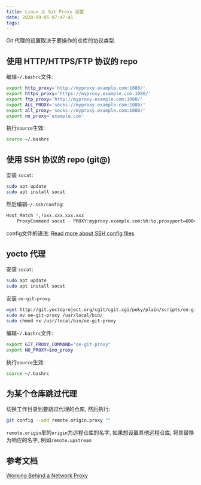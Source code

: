 ```yaml
---
title: Linux 上 Git Proxy 设置
date: 2020-09-05 07:47:41
tags:
---
```


Git 代理的设置取决于要操作的仓库的协议类型.

## 使用 HTTP/HTTPS/FTP 协议的 repo

编辑`~/.bashrc`文件:

```bash
export http_proxy='http://myproxy.example.com:1080/'
export https_proxy='https://myproxy.example.com:1080/'
export ftp_proxy='http://myproxy.example.com:1080/'
export ALL_PROXY='socks://myproxy.example.com:1080/'
export all_proxy='socks://myproxy.example.com:1080/'
export no_proxy='example.com'
```

执行`source`生效:

```bash
source ~/.bashrc
```

## 使用 SSH 协议的 repo (git@)

安装 `socat`:

```bash
sudo apt update
sudo apt install socat
```

然后编辑`~/.ssh/config`:

```bash
Host Match *,!xxx.xxx.xxx.xxx
    ProxyCommand socat - PROXY:myproxy.example.com:%h:%p,proxyport=6004
```

config文件的语法: [Read more about SSH config files](https://linux.die.net/man/5/ssh_config)

## yocto 代理

安装 `socat`:

```bash
sudo apt update
sudo apt install socat
```

安装 `oe-git-proxy`

```bash
wget http://git.yoctoproject.org/cgit/cgit.cgi/poky/plain/scripts/oe-git-proxy
sudo mv oe-git-proxy /usr/local/bin/
sudo chmod +x /usr/local/bin/oe-git-proxy
```

编辑`~/.bashrc`文件:

```bash
export GIT_PROXY_COMMAND="oe-git-proxy"
export NO_PROXY=$no_proxy
```

执行`source`生效:

```bash
source ~/.bashrc
```

## 为某个仓库跳过代理

切换工作目录到要跳过代理的仓库, 然后执行:

```bash
git config --add remote.origin.proxy ""
```

`remote.origin`里的`origin`为远程仓库的名字, 如果想设置其他远程仓库, 将其替换为响应的名字, 例如`remote.upstream`

## 参考文档

[Working Behind a Network Proxy](https://wiki.yoctoproject.org/wiki/Working_Behind_a_Network_Proxy)
